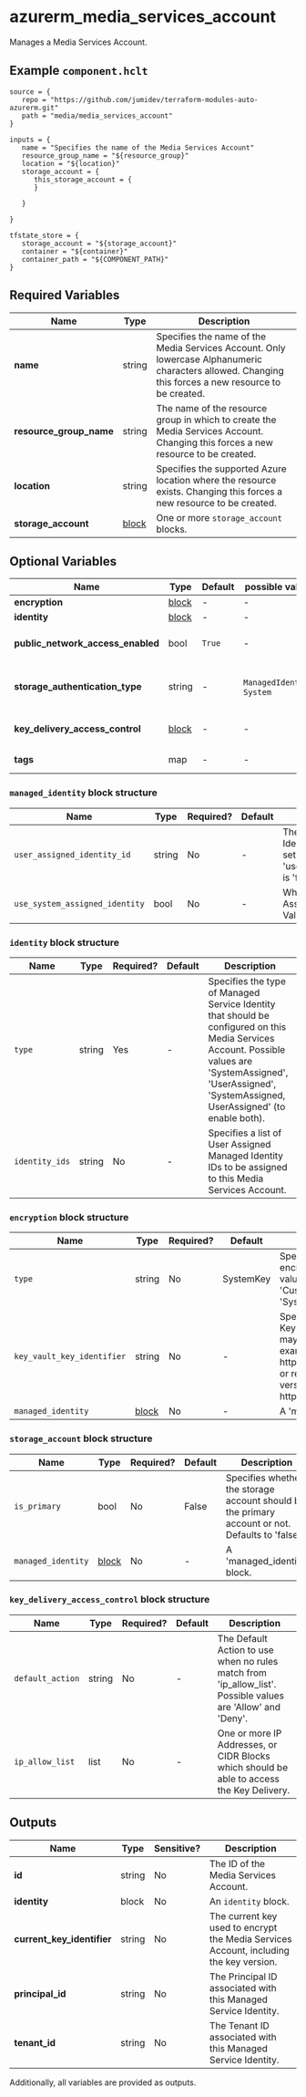 # azurerm_media_services_account

Manages a Media Services Account.

## Example `component.hclt`

```hcl
source = {
   repo = "https://github.com/jumidev/terraform-modules-auto-azurerm.git"   
   path = "media/media_services_account"   
}

inputs = {
   name = "Specifies the name of the Media Services Account"   
   resource_group_name = "${resource_group}"   
   location = "${location}"   
   storage_account = {
      this_storage_account = {
      }
      
   }
   
}

tfstate_store = {
   storage_account = "${storage_account}"   
   container = "${container}"   
   container_path = "${COMPONENT_PATH}"   
}

```

## Required Variables

| Name | Type |  Description |
| ---- | --------- |  ----------- |
| **name** | string |  Specifies the name of the Media Services Account. Only lowercase Alphanumeric characters allowed. Changing this forces a new resource to be created. | 
| **resource_group_name** | string |  The name of the resource group in which to create the Media Services Account. Changing this forces a new resource to be created. | 
| **location** | string |  Specifies the supported Azure location where the resource exists. Changing this forces a new resource to be created. | 
| **storage_account** | [block](#storage_account-block-structure) |  One or more `storage_account` blocks. | 

## Optional Variables

| Name | Type |  Default  |  possible values |  Description |
| ---- | --------- |  ----------- | ----------- | ----------- |
| **encryption** | [block](#encryption-block-structure) |  -  |  -  |  An `encryption` block. | 
| **identity** | [block](#identity-block-structure) |  -  |  -  |  An `identity` block. | 
| **public_network_access_enabled** | bool |  `True`  |  -  |  Whether public network access is allowed for this server. Defaults to `true`. | 
| **storage_authentication_type** | string |  -  |  `ManagedIdentity`, `System`  |  Specifies the storage authentication type. Possible value is `ManagedIdentity` or `System`. | 
| **key_delivery_access_control** | [block](#key_delivery_access_control-block-structure) |  -  |  -  |  A `key_delivery_access_control` block. | 
| **tags** | map |  -  |  -  |  A mapping of tags assigned to the resource. | 

### `managed_identity` block structure

| Name | Type | Required? | Default | Description |
| ---- | ---- | --------- | ------- | ----------- |
| `user_assigned_identity_id` | string | No | - | The ID of the User Assigned Identity. This value can only be set when 'use_system_assigned_identity' is 'false' |
| `use_system_assigned_identity` | bool | No | - | Whether to use System Assigned Identity. Possible Values are 'true' and 'false'. |

### `identity` block structure

| Name | Type | Required? | Default | Description |
| ---- | ---- | --------- | ------- | ----------- |
| `type` | string | Yes | - | Specifies the type of Managed Service Identity that should be configured on this Media Services Account. Possible values are 'SystemAssigned', 'UserAssigned', 'SystemAssigned, UserAssigned' (to enable both). |
| `identity_ids` | string | No | - | Specifies a list of User Assigned Managed Identity IDs to be assigned to this Media Services Account. |

### `encryption` block structure

| Name | Type | Required? | Default | Description |
| ---- | ---- | --------- | ------- | ----------- |
| `type` | string | No | SystemKey | Specifies the type of key used to encrypt the account data. Possible values are 'SystemKey' and 'CustomerKey'. Defaults to 'SystemKey'. |
| `key_vault_key_identifier` | string | No | - | Specifies the URI of the Key Vault Key used to encrypt data. The key may either be versioned (for example https://vault/keys/mykey/version1) or reference a key without a version (for example https://vault/keys/mykey). |
| `managed_identity` | [block](#managed_identity-block-structure) | No | - | A 'managed_identity' block. |

### `storage_account` block structure

| Name | Type | Required? | Default | Description |
| ---- | ---- | --------- | ------- | ----------- |
| `is_primary` | bool | No | False | Specifies whether the storage account should be the primary account or not. Defaults to 'false'. |
| `managed_identity` | [block](#managed_identity-block-structure) | No | - | A 'managed_identity' block. |

### `key_delivery_access_control` block structure

| Name | Type | Required? | Default | Description |
| ---- | ---- | --------- | ------- | ----------- |
| `default_action` | string | No | - | The Default Action to use when no rules match from 'ip_allow_list'. Possible values are 'Allow' and 'Deny'. |
| `ip_allow_list` | list | No | - | One or more IP Addresses, or CIDR Blocks which should be able to access the Key Delivery. |



## Outputs

| Name | Type | Sensitive? | Description |
| ---- | ---- | --------- | --------- |
| **id** | string | No  | The ID of the Media Services Account. | 
| **identity** | block | No  | An `identity` block. | 
| **current_key_identifier** | string | No  | The current key used to encrypt the Media Services Account, including the key version. | 
| **principal_id** | string | No  | The Principal ID associated with this Managed Service Identity. | 
| **tenant_id** | string | No  | The Tenant ID associated with this Managed Service Identity. | 

Additionally, all variables are provided as outputs.
